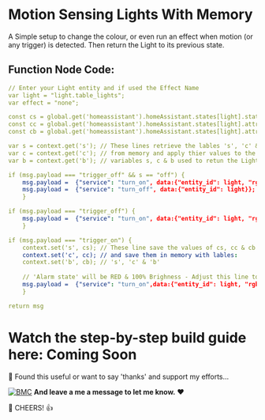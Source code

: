 # Motion Sensing Lights With Memory

A Simple setup to change the colour, or even run an effect when motion (or any trigger) is detected. Then return the Light to its previous state.

## Function Node Code:
```yaml
// Enter your Light entity and if used the Effect Name
var light = "light.table_lights";
var effect = "none"; 

const cs = global.get('homeassistant').homeAssistant.states[light].state;
const cc = global.get('homeassistant').homeAssistant.states[light].attributes.rgb_color;
const cb = global.get('homeassistant').homeAssistant.states[light].attributes.brightness;

var s = context.get('s'); // These lines retrieve the lables 's', 'c' & 'b' 
var c = context.get('c'); // from memory and apply thier values to the
var b = context.get('b'); // variables s, c & b used to retun the Light state

if (msg.payload === "trigger_off" && s == "off") {
    msg.payload =  {"service": "turn_on", data:{"entity_id": light, "rgb_color": c,"brightness": b, "effect":"none"}};
    msg.payload =  {"service": "turn_off", data:{"entity_id": light}};
    }

if (msg.payload === "trigger_off") {
    msg.payload =  {"service": "turn_on", data:{"entity_id": light, "rgb_color": c,"brightness": b, "effect":"none"}};
    }

if (msg.payload === "trigger_on") {
    context.set('s', cs); // These line save the values of cs, cc & cb
    context.set('c', cc); // and save them in memory with lables:
    context.set('b', cb); // 's', 'c' & 'b' 
    
    // 'Alarm state' will be RED & 100% Brighness - Adjust this line to suit your needs
    msg.payload =  {"service": "turn_on",data:{"entity_id": light, "rgb_color": [255,0,0],"brightness": 255, "effect":effect}};
    }

return msg
```

# Watch the step-by-step build guide here: Coming Soon

🎁 Found this useful or want to say 'thanks' and support my efforts...

[![BMC](https://www.buymeacoffee.com/assets/img/custom_images/white_img.png)](https://www.buymeacoffee.com/3ative) **And leave a me a message to let me know.**  ❤

🍺 CHEERS! 👍
